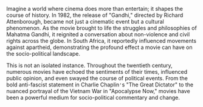Imagine a world where cinema does more than entertain; it shapes the course of history. In 1982, the release of "Gandhi," directed by Richard Attenborough, became not just a cinematic event but a cultural phenomenon. As the movie brought to life the struggles and philosophies of Mahatma Gandhi, it reignited a conversation about non-violence and civil rights across the globe. In South Africa, it reportedly influenced movements against apartheid, demonstrating the profound effect a movie can have on the socio-political landscape.

This is not an isolated instance. Throughout the twentieth century, numerous movies have echoed the sentiments of their times, influenced public opinion, and even swayed the course of political events. From the bold anti-fascist statement in Charlie Chaplin`'`s "The Great Dictator" to the nuanced portrayal of the Vietnam War in "Apocalypse Now," movies have been a powerful medium for socio-political commentary and change.